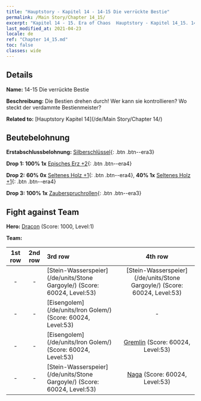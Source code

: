 ```yaml
---
title: "Hauptstory - Kapitel 14 - 14-15 Die verrückte Bestie"
permalink: /Main Story/Chapter 14_15/
excerpt: "Kapitel 14 - 15. Era of Chaos  Hauptstory - Kapitel 14_15. 14-15 Die verrückte Bestie"
last_modified_at: 2021-04-23
locale: de
ref: "Chapter 14_15.md"
toc: false
classes: wide
---
```


## Details

 **Name:** 14-15 Die verrückte Bestie

 **Beschreibung:** Die Bestien drehen durch! Wer kann sie kontrollieren? Wo steckt der verdammte Bestienmeister?

 **Related to:** [Hauptstory Kapitel 14](/de/Main Story/Chapter 14/)

## Beutebelohnung

 **Erstabschlussbelohnung:** [Silberschlüssel](/ItemsDE/con_693/){: .btn .btn--era3}

 **Drop 1:** **100% 1x** [Episches Erz +2](/ItemsDE/mat_47/){: .btn .btn--era4}

 **Drop 2:** **60% 0x** [Seltenes Holz +1](/ItemsDE/mat_41/){: .btn .btn--era4}, **40% 1x** [Seltenes Holz +1](/ItemsDE/mat_41/){: .btn .btn--era4}

 **Drop 3:** **100% 1x** [Zauberspruchrollen](/ItemsDE/con_694/){: .btn .btn--era3}


## Fight against Team
 **Hero:** [Dracon](/de/heroes/Dracon/) (Score: 1000, Level:1)

 **Team:**


  | 1st row | 2nd row | 3rd row | 4th row |
  |:----:|:----:|:----|:----:|
  | - | - | [Stein-Wasserspeier](/de/units/Stone Gargoyle/) (Score: 60024, Level:53)  | [Stein-Wasserspeier](/de/units/Stone Gargoyle/) (Score: 60024, Level:53)  |
  | - | - | [Eisengolem](/de/units/Iron Golem/) (Score: 60024, Level:53)  | - |
  | - | - | [Eisengolem](/de/units/Iron Golem/) (Score: 60024, Level:53)  | [Gremlin](/de/units/Gremlin/) (Score: 60024, Level:53)  |
  | - | - | [Stein-Wasserspeier](/de/units/Stone Gargoyle/) (Score: 60024, Level:53)  | [Naga](/de/units/Naga/) (Score: 60024, Level:53)  |



